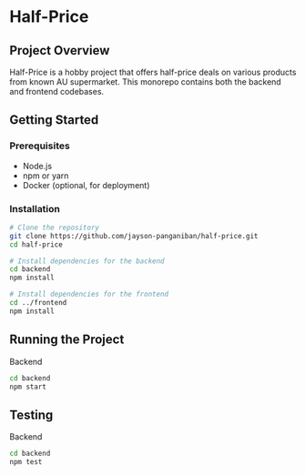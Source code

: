 # Half-Price

## Project Overview
Half-Price is a hobby project that offers half-price deals on various products from known AU supermarket. This monorepo contains both the backend and frontend codebases.

## Getting Started

### Prerequisites
- Node.js
- npm or yarn
- Docker (optional, for deployment)

### Installation
```bash
# Clone the repository
git clone https://github.com/jayson-panganiban/half-price.git
cd half-price

# Install dependencies for the backend
cd backend
npm install

# Install dependencies for the frontend
cd ../frontend
npm install
```

## Running the Project
Backend
```bash
cd backend
npm start
```
## Testing
Backend
```bash
cd backend
npm test
```